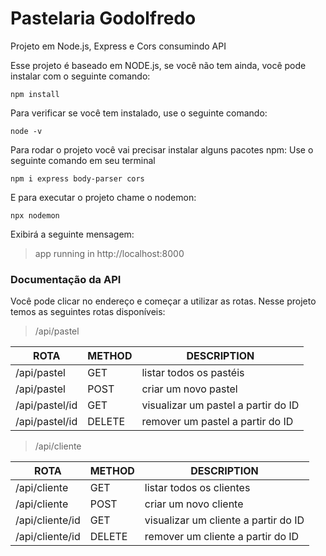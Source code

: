 # Pastelaria Godolfredo
Projeto em Node.js, Express e Cors consumindo API 

Esse projeto é baseado em NODE.js, se você não tem ainda, você pode instalar com o seguinte comando:
```
npm install
```
Para verificar se você tem instalado, use o seguinte comando: 
```
node -v
```

Para rodar o projeto você vai precisar instalar alguns pacotes npm: Use o seguinte comando em seu terminal
```
npm i express body-parser cors
```
E para executar o projeto chame o nodemon:
```
npx nodemon
```
Exibirá a seguinte mensagem:
> app running in http://localhost:8000

### Documentação da API

Você pode clicar no endereço e começar a utilizar as rotas. 
Nesse projeto temos as seguintes rotas disponíveis:


> /api/pastel

| ROTA | METHOD | DESCRIPTION |
| ----------------------- | --------------- | -------------------------------------|
| /api/pastel | GET | listar todos os pastéis |
| /api/pastel | POST | criar um novo pastel |
| /api/pastel/id | GET | visualizar um pastel a partir do ID |
| /api/pastel/id | DELETE | remover um pastel a partir do ID |


> /api/cliente

| ROTA | METHOD | DESCRIPTION |
| ------------------------ | --------------- | ------------------------------------- |
| /api/cliente | GET | listar todos os clientes |
| /api/cliente | POST | criar um novo cliente |
| /api/cliente/id | GET | visualizar um cliente a partir do ID |
| /api/cliente/id | DELETE | remover um cliente a partir do ID |

